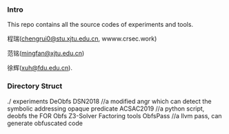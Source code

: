 ### Intro
This repo contains all the source codes of experiments and tools.

程瑞(chengrui0@stu.xjtu.edu.cn, wwww.crsec.work)

范铭(mingfan@xjtu.edu.cn)

徐辉(xuh@fdu.edu.cn).

### Directory Struct
./
  experiments
    DeObfs
      DSN2018 //a modified angr which can detect the symbolic addressing opaque predicate
      ACSAC2019 //a python script, deobfs the FOR Obfs
    Z3-Solver
      Factoring
  tools
    ObfsPass //a llvm pass, can generate obfuscated code

